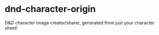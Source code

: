 # dnd-character-origin
D&amp;D character image creator/sharer, generated from just your character sheet!
